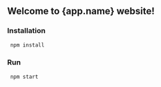 ## Welcome to {app.name} website!

### Installation

```sh
 npm install
```

### Run

```sh
 npm start
```
